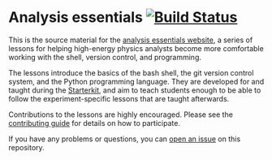 # Analysis essentials [![Build Status](https://travis-ci.org/lhcb/analysis-essentials.svg?branch=master)](https://travis-ci.org/lhcb/analysis-essentials)

This is the source material for the [analysis essentials website][website], a 
series of lessons for helping high-energy physics analysts become more 
comfortable working with the shell, version control, and programming.

The lessons introduce the basics of the bash shell, the git version control 
system, and the Python programming language. They are developed for and taught 
during the [Starterkit][starterkit], and aim to teach students enough to be 
able to follow the experiment-specific lessons that are taught afterwards.

Contributions to the lessons are highly encouraged. Please see the 
[contributing guide][contributing] for details on how to participate.

If you have any problems or questions, you can [open an issue][issues] on this 
repository.

[website]: http://lhcb.github.io/analysis-essentials/
[starterkit]: https://lhcb.github.io/starterkit/
[contributing]: CONTRIBUTING.md
[issues]: https://github.com/lhcb/analysis-essentials/issues
